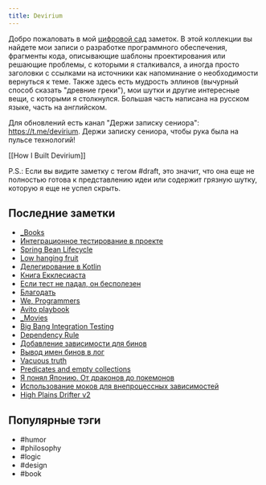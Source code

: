 ```yaml
---
title: Devirium
---
```


Добро пожаловать в мой [цифровой сад](https://maggieappleton.com/garden-history) заметок. В этой коллекции вы найдете мои записи о разработке программного обеспечения, фрагменты кода, описывающие шаблоны проектирования или решающие проблемы, с которыми я сталкивался, а иногда просто заголовки с ссылками на источники как напоминание о необходимости вернуться к теме. Также здесь есть мудрость эллинов (вычурный способ сказать "древние греки"), мои шутки и другие интересные вещи, с которыми я столкнулся. Большая часть написана на русском языке, часть на английском.

Для обновлений есть канал "Держи записку сениора": https://t.me/devirium. Держи записку сениора, чтобы рука была на пульсе технологий!

[[How I Built Devirium]]

P.S.: Если вы видите заметку с тегом #draft, это значит, что она еще не полностью готова к представлению идеи или содержит грязную шутку, которую я еще не успел скрыть.

## Последние заметки
- [_Books](_Books.md)
- [Интеграционное тестирование в проекте](2025-03/Интеграционное-тестирование-в-проекте.md)
- [Spring Bean Lifecycle](draft/Spring-Bean-Lifecycle.md)
- [Low hanging fruit](2025-03/Low-hanging-fruit.md)
- [Делегирование в Kotlin](2025-03/Делегирование-в-Kotlin.md)
- [Книга Екклесиаста](2025/2025-02/Книга-Екклесиаста.md)
- [Если тест не падал, он бесполезен](2025/2025-02/Если-тест-не-падал,-он-бесполезен.md)
- [Благодать](2025/2025-02/Благодать.md)
- [We, Programmers](2025/2025-02/We,-Programmers.md)
- [Avito playbook](draft/Avito-playbook.md)
- [_Movies](_Movies.md)
- [Big Bang Integration Testing](2025-03/Big-Bang-Integration-Testing.md)
- [Dependency Rule](2025/2025-02/Dependency-Rule.md)
- [Добавление зависимости для бинов](2025/2025-01/Добавление-зависимости-для-бинов.md)
- [Вывод имен бинов в лог](2025/2025-01/Вывод-имен-бинов-в-лог.md)
- [Vacuous truth](2025/2025-01/Vacuous-truth.md)
- [Predicates and empty collections](2025/2025-01/Predicates-and-empty-collections.md)
- [Я понял Японию. От драконов до покемонов](2025/2025-01/Я-понял-Японию.-От-драконов-до-покемонов.md)
- [Использование моков для внепроцессных зависимостей](2025/2025-01/Использование-моков-для-внепроцессных-зависимостей.md)
- [High Plains Drifter v2](2025/2025-01/High-Plains-Drifter-v2.md)


## Популярные тэги
- #humor
- #philosophy
- #logic
- #design
- #book
